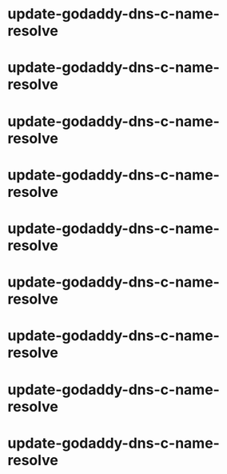 # update-godaddy-dns-c-name-resolve
# update-godaddy-dns-c-name-resolve
# update-godaddy-dns-c-name-resolve
# update-godaddy-dns-c-name-resolve
# update-godaddy-dns-c-name-resolve
# update-godaddy-dns-c-name-resolve
# update-godaddy-dns-c-name-resolve
# update-godaddy-dns-c-name-resolve
# update-godaddy-dns-c-name-resolve

